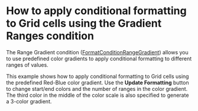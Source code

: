 # How to apply conditional formatting to Grid cells using the Gradient Ranges condition


<p>The Range Gradient condition (<a href="https://documentation.devexpress.com/#Dashboard/clsDevExpressDashboardCommonFormatConditionRangeGradienttopic">FormatConditionRangeGradient</a>) allows you to use predefined color gradients to apply conditional formatting to different ranges of values.</p>
<p>This example shows how to apply conditional formatting to Grid cells using the predefined Red-Blue color gradient. Use the <strong>Update Formatting</strong> button to change start/end colors and the number of ranges in the color gradient. The third color in the middle of the color scale is also specified to generate a 3-color gradient.</p>

<br/>



